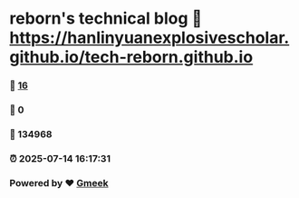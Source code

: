 # reborn's technical blog :link: https://hanlinyuanexplosivescholar.github.io/tech-reborn.github.io 
### :page_facing_up: [16](https://hanlinyuanexplosivescholar.github.io/tech-reborn.github.io/tag.html) 
### :speech_balloon: 0 
### :hibiscus: 134968 
### :alarm_clock: 2025-07-14 16:17:31 
### Powered by :heart: [Gmeek](https://github.com/Meekdai/Gmeek)
